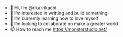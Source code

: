 - 👋 Hi, I’m @rika-rikachi
- 👀 I’m interested in writting and build something
- 🌱 I’m currently learning how to love myself
- 💞️ I’m looking to collaborate on make a greater world
- 📫 How to reach me https://monsterstudio.net/

<!---
rika-rikachi/rika-rikachi is a ✨ special ✨ repository because its `README.md` (this file) appears on your GitHub profile.
You can click the Preview link to take a look at your changes.
--->
